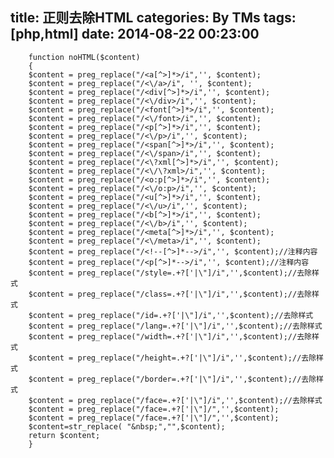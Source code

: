 title: 正则去除HTML
categories: By TMs
tags: [php,html]
date: 2014-08-22 00:23:00
---

        function noHTML($content)
        {
        $content = preg_replace("/<a[^>]*>/i",'', $content);
        $content = preg_replace("/<\/a>/i", '', $content);
        $content = preg_replace("/<div[^>]*>/i",'', $content);
        $content = preg_replace("/<\/div>/i",'', $content);
        $content = preg_replace("/<font[^>]*>/i",'', $content);
        $content = preg_replace("/<\/font>/i",'', $content);
        $content = preg_replace("/<p[^>]*>/i",'', $content);
        $content = preg_replace("/<\/p>/i",'', $content);
        $content = preg_replace("/<span[^>]*>/i",'', $content);
        $content = preg_replace("/<\/span>/i",'', $content);
        $content = preg_replace("/<\?xml[^>]*>/i",'', $content);
        $content = preg_replace("/<\/\?xml>/i",'', $content);
        $content = preg_replace("/<o:p[^>]*>/i",'', $content);
        $content = preg_replace("/<\/o:p>/i",'', $content);
        $content = preg_replace("/<u[^>]*>/i",'', $content);
        $content = preg_replace("/<\/u>/i",'', $content);
        $content = preg_replace("/<b[^>]*>/i",'', $content);
        $content = preg_replace("/<\/b>/i",'', $content);
        $content = preg_replace("/<meta[^>]*>/i",'', $content);
        $content = preg_replace("/<\/meta>/i",'', $content);
        $content = preg_replace("/<!--[^>]*-->/i",'', $content);//注释内容
        $content = preg_replace("/<p[^>]*-->/i",'', $content);//注释内容
        $content = preg_replace("/style=.+?['|\"]/i",'',$content);//去除样式
        $content = preg_replace("/class=.+?['|\"]/i",'',$content);//去除样式
        $content = preg_replace("/id=.+?['|\"]/i",'',$content);//去除样式
        $content = preg_replace("/lang=.+?['|\"]/i",'',$content);//去除样式
        $content = preg_replace("/width=.+?['|\"]/i",'',$content);//去除样式
        $content = preg_replace("/height=.+?['|\"]/i",'',$content);//去除样式
        $content = preg_replace("/border=.+?['|\"]/i",'',$content);//去除样式
        $content = preg_replace("/face=.+?['|\"]/i",'',$content);//去除样式
        $content = preg_replace("/face=.+?['|\"]/",'',$content);
        $content = preg_replace("/face=.+?['|\"]/",'',$content);
        $content=str_replace( "&nbsp;","",$content);
        return $content;
        }
